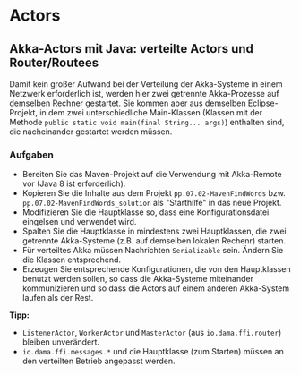 # Actors #

## Akka-Actors mit Java: verteilte Actors und Router/Routees ##

Damit kein großer Aufwand bei der Verteilung der Akka-Systeme in einem Netzwerk erforderlich ist, werden hier zwei getrennte Akka-Prozesse auf demselben Rechner gestartet. Sie kommen aber aus demselben Eclipse-Projekt, in dem zwei unterschiedliche Main-Klassen (Klassen mit der Methode ``public static void main(final String... args)``) enthalten sind, die nacheinander gestartet werden müssen.

### Aufgaben ###

* Bereiten Sie das Maven-Projekt auf die Verwendung mit Akka-Remote vor (Java 8 ist erforderlich).
* Kopieren Sie die Inhalte aus dem Projekt ``pp.07.02-MavenFindWords`` bzw. ``pp.07.02-MavenFindWords_solution`` als "Starthilfe" in das neue Projekt.
* Modifizieren Sie die Hauptklasse so, dass eine Konfigurationsdatei eingelsen und verwendet wird.
* Spalten Sie die Hauptklasse in mindestens zwei Hauptklassen, die zwei getrennte Akka-Systeme (z.B. auf demselben lokalen Rechenr) starten.
* Für verteiltes Akka müssen Nachrichten ``Serializable`` sein. Ändern Sie die Klassen entsprechend.
* Erzeugen Sie entsprechende Konfigurationen, die von den Hauptklassen benutzt werden sollen, so dass die Akka-Systeme miteinander kommunizieren und so dass die Actors auf einem anderen Akka-System laufen als der Rest. 

**Tipp:**

* ``ListenerActor``, ``WorkerActor`` und ``MasterActor`` (aus ``io.dama.ffi.router``) bleiben unverändert.
* ``io.dama.ffi.messages.*`` und die Hauptklasse (zum Starten) müssen an den verteilten Betrieb angepasst werden.

